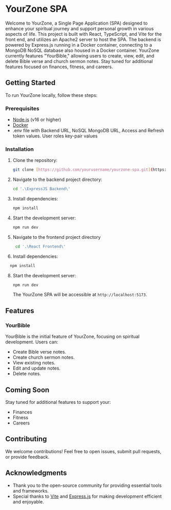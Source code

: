 # YourZone SPA

Welcome to YourZone, a Single Page Application (SPA) designed to enhance your spiritual journey and support personal growth in various aspects of life. This project is built with React, TypeScript, and Vite for the front end, and utilizes an Apache2 server to host the SPA. The backend is powered by Express.js running in a Docker container, connecting to a MongoDB NoSQL database also housed in a Docker container. YourZone currently features "YourBible," allowing users to create, view, edit, and delete Bible verse and church sermon notes. Stay tuned for additional features focused on finances, fitness, and careers.

## Getting Started

To run YourZone locally, follow these steps:

### Prerequisites

- [Node.js](https://nodejs.org/) (v16 or higher)
- [Docker](https://www.docker.com/)
- .env file with Backend URL, NoSQL MongoDB URL, Access and Refresh token values. User roles key-pair values

### Installation

1. Clone the repository:

    ```bash
    git clone [https://github.com/yourusername/yourzone-spa.git](https://github.com/wedunsto/YourZone2024.git)
    ```

2. Navigate to the backend project directory:

    ```bash
    cd '.\ExpressJS Backend\'
    ```

3. Install dependencies:

    ```bash
    npm install
    ```

4. Start the development server:

    ```bash
    npm run dev
    ```
    
5. Navigate to the frontend project directory

   ```bash
    cd '.\React Frontend\'
    ```

7. Install dependencies:

  ```bash
    npm install
  ```

8. Start the development server:
    ```bash
    npm run dev
    ```

   The YourZone SPA will be accessible at `http://localhost:5173`.

## Features

### YourBible

YourBible is the initial feature of YourZone, focusing on spiritual development. Users can:

- Create Bible verse notes.
- Create church sermon notes.
- View existing notes.
- Edit and update notes.
- Delete notes.

## Coming Soon

Stay tuned for additional features to support your:

- Finances
- Fitness
- Careers

## Contributing

We welcome contributions! Feel free to open issues, submit pull requests, or provide feedback.

## Acknowledgments

- Thank you to the open-source community for providing essential tools and frameworks.
- Special thanks to [Vite](https://vitejs.dev/) and [Express.js](https://expressjs.com/) for making development efficient and enjoyable.
